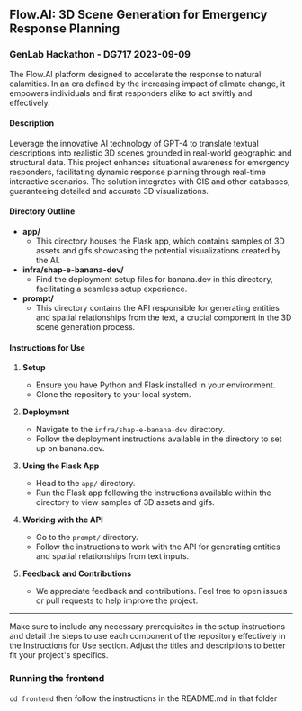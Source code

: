 ## **Flow.AI: 3D Scene Generation for Emergency Response Planning**

### GenLab Hackathon - DG717 2023-09-09
The Flow.AI platform designed to accelerate the response to natural calamities. In an era defined by the increasing impact of climate change, it empowers individuals and first responders alike to act swiftly and effectively.

#### **Description**
Leverage the innovative AI technology of GPT-4 to translate textual descriptions into realistic 3D scenes grounded in real-world geographic and structural data. This project enhances situational awareness for emergency responders, facilitating dynamic response planning through real-time interactive scenarios. The solution integrates with GIS and other databases, guaranteeing detailed and accurate 3D visualizations.

#### **Directory Outline**
- **app/**
  - This directory houses the Flask app, which contains samples of 3D assets and gifs showcasing the potential visualizations created by the AI.
- **infra/shap-e-banana-dev/**
  - Find the deployment setup files for banana.dev in this directory, facilitating a seamless setup experience.
- **prompt/**
  - This directory contains the API responsible for generating entities and spatial relationships from the text, a crucial component in the 3D scene generation process.

#### **Instructions for Use**
1. **Setup**
   - Ensure you have Python and Flask installed in your environment.
   - Clone the repository to your local system.
   
2. **Deployment**
   - Navigate to the `infra/shap-e-banana-dev` directory.
   - Follow the deployment instructions available in the directory to set up on banana.dev.

3. **Using the Flask App**
   - Head to the `app/` directory.
   - Run the Flask app following the instructions available within the directory to view samples of 3D assets and gifs.
   
4. **Working with the API**
   - Go to the `prompt/` directory.
   - Follow the instructions to work with the API for generating entities and spatial relationships from text inputs.

5. **Feedback and Contributions**
   - We appreciate feedback and contributions. Feel free to open issues or pull requests to help improve the project.

---

Make sure to include any necessary prerequisites in the setup instructions and detail the steps to use each component of the repository effectively in the Instructions for Use section. Adjust the titles and descriptions to better fit your project's specifics.

### Running the frontend
`cd frontend` then follow the instructions in the README.md in that folder